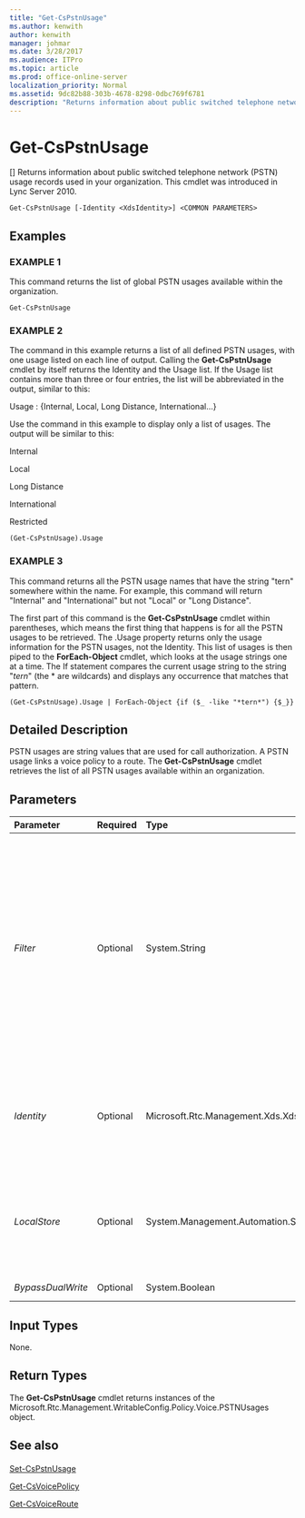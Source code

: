 ```yaml
---
title: "Get-CsPstnUsage"
ms.author: kenwith
author: kenwith
manager: johmar
ms.date: 3/28/2017
ms.audience: ITPro
ms.topic: article
ms.prod: office-online-server
localization_priority: Normal
ms.assetid: 9dc82b88-303b-4678-8298-0dbc769f6781
description: "Returns information about public switched telephone network (PSTN) usage records used in your organization. This cmdlet was introduced in Lync Server 2010."
---
```


# Get-CsPstnUsage
[]
Returns information about public switched telephone network (PSTN) usage records used in your organization. This cmdlet was introduced in Lync Server 2010.
  
```
Get-CsPstnUsage [-Identity <XdsIdentity>] <COMMON PARAMETERS>

```

## Examples

### EXAMPLE 1

This command returns the list of global PSTN usages available within the organization.
  
```
Get-CsPstnUsage
```

### EXAMPLE 2

The command in this example returns a list of all defined PSTN usages, with one usage listed on each line of output. Calling the **Get-CsPstnUsage** cmdlet by itself returns the Identity and the Usage list. If the Usage list contains more than three or four entries, the list will be abbreviated in the output, similar to this:
  
Usage : {Internal, Local, Long Distance, International...}
  
Use the command in this example to display only a list of usages. The output will be similar to this:
  
Internal
  
Local
  
Long Distance
  
International
  
Restricted
  
```
(Get-CsPstnUsage).Usage
```

### EXAMPLE 3

This command returns all the PSTN usage names that have the string "tern" somewhere within the name. For example, this command will return "Internal" and "International" but not "Local" or "Long Distance".
  
The first part of this command is the **Get-CsPstnUsage** cmdlet within parentheses, which means the first thing that happens is for all the PSTN usages to be retrieved. The .Usage property returns only the usage information for the PSTN usages, not the Identity. This list of usages is then piped to the **ForEach-Object** cmdlet, which looks at the usage strings one at a time. The If statement compares the current usage string to the string "*tern*" (the * are wildcards) and displays any occurrence that matches that pattern.
  
```
(Get-CsPstnUsage).Usage | ForEach-Object {if ($_ -like "*tern*") {$_}}
```

## Detailed Description

PSTN usages are string values that are used for call authorization. A PSTN usage links a voice policy to a route. The **Get-CsPstnUsage** cmdlet retrieves the list of all PSTN usages available within an organization.
  
## Parameters

|**Parameter**|**Required**|**Type**|**Description**|
|:-----|:-----|:-----|:-----|
| _Filter_ <br/> |Optional  <br/> |System.String  <br/> |The Filter parameter allows you to retrieve only those PSTN usages with an Identity matching a particular wildcard string. However, the only Identity available to PSTN usages is Global, so this parameter is not useful for this cmdlet.  <br/> |
| _Identity_ <br/> |Optional  <br/> |Microsoft.Rtc.Management.Xds.XdsIdentity  <br/> |The level at which these settings are applied. The only identity that can be applied to PSTN usages is Global.  <br/> |
| _LocalStore_ <br/> |Optional  <br/> |System.Management.Automation.SwitchParameter  <br/> |Retrieves the PSTN usage information from the local data store rather than the main Central Management store.  <br/> |
| _BypassDualWrite_ <br/> |Optional  <br/> |System.Boolean  <br/> |PARAMVALUE: $true | $false  <br/> |
   
## Input Types

None.
  
## Return Types

The **Get-CsPstnUsage** cmdlet returns instances of the Microsoft.Rtc.Management.WritableConfig.Policy.Voice.PSTNUsages object.
  
## See also

#### 

[Set-CsPstnUsage](set-cspstnusage.md)
  
[Get-CsVoicePolicy](get-csvoicepolicy.md)
  
[Get-CsVoiceRoute](get-csvoiceroute.md)

